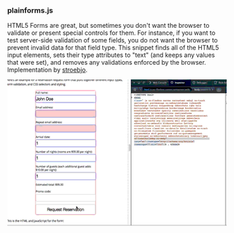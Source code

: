### plainforms.js

 HTML5 Forms are great, but sometimes you don't want the browser to validate or present special controls for them. For instance, if you want to test server-side validation of some fields, you do not want the browser to prevent invalid data for that field type. This snippet finds all of the HTML5 input elements, sets their type attributes to "text" (and keeps any values that were set), and removes any validations enforced by the browser.  Implementation by [stroebjo](https://github.com/stroebjo).

[![plainforms](plainforms.gif)](plainforms.js)
